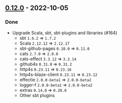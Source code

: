 ## [0.12.0](https://github.com/Kevin-Lee/sbt-docusaur/issues?utf8=%E2%9C%93&q=is%3Aissue+is%3Aclosed+milestone%3Amilestone18) - 2022-10-05

### Done
* Upgrade Scala, sbt, sbt-plugins and libraries (#164)
  * sbt `1.6.2` => `1.7.2`
  * Scala `2.12.12` => `2.12.17`
  * sbt-github-pages `0.10.0` => `0.11.0`
  * cats `2.7.0` => `2.8.0`
  * cats-effect `3.3.12` => `3.3.14`
  * github4s `0.31.0` => `0.31.2`
  * http4s `0.23.11` => `0.23.16`
  * http4s-blaze-client `0.23.11` => `0.23.12`
  * effectie `2.0.0-beta1` => `2.0.0-beta2`
  * logger-f `2.0.0-beta1` => `2.0.0-beta2`
  * extras `0.14.0` => `0.20.0`
  * Other sbt plugins